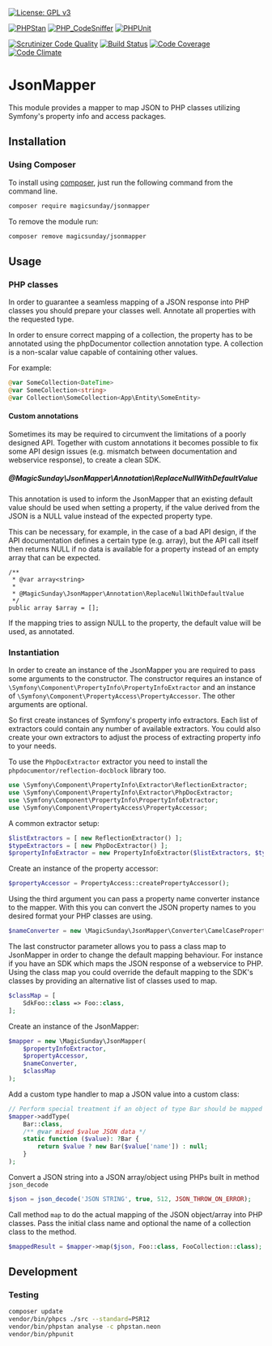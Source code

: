 [![License: GPL v3](https://img.shields.io/badge/License-MIT-blue.svg)](https://opensource.org/licenses/MIT)

[![PHPStan](https://github.com/magicsunday/jsonmapper/actions/workflows/phpstan.yml/badge.svg)](https://github.com/magicsunday/jsonmapper/actions/workflows/phpstan.yml)
[![PHP_CodeSniffer](https://github.com/magicsunday/jsonmapper/actions/workflows/phpcs.yml/badge.svg)](https://github.com/magicsunday/jsonmapper/actions/workflows/phpcs.yml)
[![PHPUnit](https://github.com/magicsunday/jsonmapper/actions/workflows/phpunit.yml/badge.svg)](https://github.com/magicsunday/jsonmapper/actions/workflows/phpunit.yml)

[![Scrutinizer Code Quality](https://scrutinizer-ci.com/g/magicsunday/jsonmapper/badges/quality-score.png?b=master)](https://scrutinizer-ci.com/g/magicsunday/jsonmapper/?branch=master)
[![Build Status](https://scrutinizer-ci.com/g/magicsunday/jsonmapper/badges/build.png?b=master)](https://scrutinizer-ci.com/g/magicsunday/jsonmapper/build-status/master)
[![Code Coverage](https://scrutinizer-ci.com/g/magicsunday/jsonmapper/badges/coverage.png?b=master)](https://scrutinizer-ci.com/g/magicsunday/jsonmapper/?branch=master)
[![Code Climate](https://codeclimate.com/github/magicsunday/jsonmapper/badges/gpa.svg)](https://codeclimate.com/github/magicsunday/jsonmapper)

# JsonMapper
This module provides a mapper to map JSON to PHP classes utilizing Symfony's property info and access packages.

## Installation

### Using Composer
To install using [composer](https://getcomposer.org/), just run the following command from the command line.

```bash
composer require magicsunday/jsonmapper
```

To remove the module run:
```bash
composer remove magicsunday/jsonmapper
```


## Usage
### PHP classes
In order to guarantee a seamless mapping of a JSON response into PHP classes you should prepare your classes well.
Annotate all properties with the requested type.

In order to ensure correct mapping of a collection, the property has to be annotated using
the phpDocumentor collection annotation type. A collection is a non-scalar value capable of containing other
values.

For example:

```php
@var SomeCollection<DateTime>
@var SomeCollection<string>
@var Collection\SomeCollection<App\Entity\SomeEntity>
```


#### Custom annotations
Sometimes its may be required to circumvent the limitations of a poorly designed API. Together with custom
annotations it becomes possible to fix some API design issues (e.g. mismatch between documentation and webservice
response), to create a clean SDK.

##### @MagicSunday\JsonMapper\Annotation\ReplaceNullWithDefaultValue
This annotation is used to inform the JsonMapper that an existing default value should be used when
setting a property, if the value derived from the JSON is a NULL value instead of the expected property type.

This can be necessary, for example, in the case of a bad API design, if the API documentation defines a
certain type (e.g. array), but the API call itself then returns NULL if no data is available for a property
instead of an empty array that can be expected.

    /**
     * @var array<string>
     *
     * @MagicSunday\JsonMapper\Annotation\ReplaceNullWithDefaultValue
     */
    public array $array = [];

If the mapping tries to assign NULL to the property, the default value will be used, as annotated.


### Instantiation

In order to create an instance of the JsonMapper you are required to pass some arguments to the constructor. The
constructor requires an instance of `\Symfony\Component\PropertyInfo\PropertyInfoExtractor` and an instance of
`\Symfony\Component\PropertyAccess\PropertyAccessor`. The other arguments are optional.

So first create instances of Symfony's property info extractors. Each list of extractors could contain any number of 
available extractors. You could also create your own extractors to adjust the process of extracting property info to 
your needs.

To use the `PhpDocExtractor` extractor you need to install the `phpdocumentor/reflection-docblock` library too.

```php
use \Symfony\Component\PropertyInfo\Extractor\ReflectionExtractor;
use \Symfony\Component\PropertyInfo\Extractor\PhpDocExtractor;
use \Symfony\Component\PropertyInfo\PropertyInfoExtractor;
use \Symfony\Component\PropertyAccess\PropertyAccessor;
```

A common extractor setup:
```php
$listExtractors = [ new ReflectionExtractor() ];
$typeExtractors = [ new PhpDocExtractor() ];
$propertyInfoExtractor = new PropertyInfoExtractor($listExtractors, $typeExtractors);
```

Create an instance of the property accessor:
```php
$propertyAccessor = PropertyAccess::createPropertyAccessor();
```

Using the third argument you can pass a property name converter instance to the mapper. With this you can convert 
the JSON property names to you desired format your PHP classes are using.
```php
$nameConverter = new \MagicSunday\JsonMapper\Converter\CamelCasePropertyNameConverter();
```

The last constructor parameter allows you to pass a class map to JsonMapper in order to change the default mapping 
behaviour. For instance if you have an SDK which maps the JSON response of a webservice to PHP. Using the class map you could override
the default mapping to the SDK's classes by providing an alternative list of classes used to map.
```php
$classMap = [
    SdkFoo::class => Foo::class,
];
```

Create an instance of the JsonMapper:
```php
$mapper = new \MagicSunday\JsonMapper(
    $propertyInfoExtractor,
    $propertyAccessor,
    $nameConverter,
    $classMap
);
```

Add a custom type handler to map a JSON value into a custom class:
```php
// Perform special treatment if an object of type Bar should be mapped 
$mapper->addType(
    Bar::class,
    /** @var mixed $value JSON data */
    static function ($value): ?Bar {
        return $value ? new Bar($value['name']) : null;
    }
);
```

Convert a JSON string into a JSON array/object using PHPs built in method `json_decode`
```php
$json = json_decode('JSON STRING', true, 512, JSON_THROW_ON_ERROR);
```

Call method `map` to do the actual mapping of the JSON object/array into PHP classes. Pass the initial class name
and optional the name of a collection class to the method.
```php
$mappedResult = $mapper->map($json, Foo::class, FooCollection::class);
```


## Development

### Testing
```bash
composer update
vendor/bin/phpcs ./src --standard=PSR12
vendor/bin/phpstan analyse -c phpstan.neon
vendor/bin/phpunit
```
